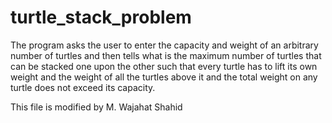 # turtle_stack_problem
The program asks the user to enter the capacity and weight of an arbitrary number of turtles and then tells what is the 
maximum number of turtles that can be stacked one upon the other such that every turtle has to lift its own weight and 
the weight of all the turtles above it and the total weight on any turtle does not exceed its capacity.


This file is modified by M. Wajahat Shahid